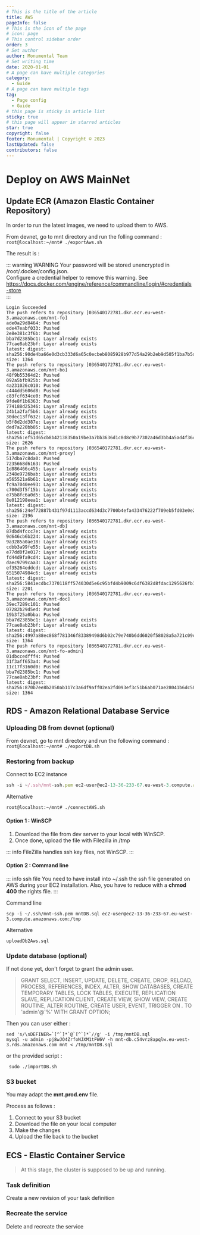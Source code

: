 ```yaml
---
# This is the title of the article
title: AWS
pageInfo: false
# This is the icon of the page
# icon: page
# This control sidebar order
order: 3
# Set author
author: Monumental Team     
# Set writing time
date: 2020-01-01
# A page can have multiple categories
category:
  - Guide
# A page can have multiple tags
tag:
  - Page config
  - Guide
# this page is sticky in article list
sticky: true
# this page will appear in starred articles
star: true
copyright: false
footer: Monumental | Copyright © 2023
lastUpdated: false
contributors: false
---
```

# Deploy on AWS MainNet

## Update ECR (Amazon Elastic Container Repository)

In order to run the latest images, we need to upload them to AWS.

From devnet, go to mnt directory and run the folling command :<br>
`
root@localhost:~/mnt# ./exportAws.sh
`

The result is : <br>    


::: warning  WARNING
Your password will be stored unencrypted in /root/.docker/config.json.<br>
Configure a credential helper to remove this warning. See
https://docs.docker.com/engine/reference/commandline/login/#credentials-store<br>
:::
```
Login Succeeded
The push refers to repository [036540172781.dkr.ecr.eu-west-3.amazonaws.com/mnt-fo]
ade0a29d8464: Pushed
ede47eabf033: Pushed
2e8e381c3f6b: Pushed
bba7d2385bc1: Layer already exists
77cae8ab23bf: Layer already exists
latest: digest: sha256:90de4ba66e0d3cb333d6a65c0ecbeb8085928b977d54a29b2eb9d505f1ba7b5d size: 1364
The push refers to repository [036540172781.dkr.ecr.eu-west-3.amazonaws.com/mnt-bo]
48f9b55364d2: Pushed
092a5bfb925b: Pushed
4a231026c010: Pushed
c444dd5606d8: Pushed
c83fcf634ce0: Pushed
9fde8f1b6363: Pushed
774188d25346: Layer already exists
24b1a2faf5b6: Layer already exists
30dec13ff632: Layer already exists
b5f8d2dd387e: Layer already exists
ded7a220bb05: Layer already exists
latest: digest: sha256:ef51d65cb8b42138350a19be3a7bb3636d1c8d8c9b77302a46d3bb4a5ad4f364 size: 2626
The push refers to repository [036540172781.dkr.ecr.eu-west-3.amazonaws.com/mnt-proxy]
517dba7c8da0: Pushed
7235668d6163: Pushed
1d886466c455: Layer already exists
2348e9726bab: Layer already exists
a565521a6b61: Layer already exists
fc9a7040ee93: Layer already exists
c700d3f5f15b: Layer already exists
e75b8fc6a0d5: Layer already exists
8e012198eea1: Layer already exists
latest: digest: sha256:24ef72887b431f97d1113accd634d3c7700b4efa433476222f709eb5fd03e0e2 size: 2196
The push refers to repository [036540172781.dkr.ecr.eu-west-3.amazonaws.com/mnt-db]
87dbd4fccc7e: Layer already exists
9d646cb6b224: Layer already exists
9a3285a0ae18: Layer already exists
cdbb3a99fe55: Layer already exists
e77dd0f2e017: Layer already exists
fd44d9fa9cd4: Layer already exists
daec9799caa3: Layer already exists
ef35264eddcd: Layer already exists
6515074984c6: Layer already exists
latest: digest: sha256:5841ecdbc7370118ff574030d5e6c95bfd4b9009c6df6382d8fdac1295626fb1 size: 2201
The push refers to repository [036540172781.dkr.ecr.eu-west-3.amazonaws.com/mnt-doc]
39ec7289c101: Pushed
07282b29d5ed: Pushed
19b3f25a0bba: Pushed
bba7d2385bc1: Layer already exists
77cae8ab23bf: Layer already exists
latest: digest: sha256:4997a88ec868f781346f83389498d6b02c79e740b6dd6020f58028a5a721c09c size: 1364
The push refers to repository [036540172781.dkr.ecr.eu-west-3.amazonaws.com/mnt-fo-admin]
01dbccedfff4: Pushed
31f3aff653a4: Pushed
11c17f3160d0: Pushed
bba7d2385bc1: Pushed
77cae8ab23bf: Pushed
latest: digest: sha256:870b7ee8b2050ab117c3a6df9aff02ea2fd093ef3c51b6ab071ae28041b6dc58 size: 1364
```

## RDS - Amazon Relational Database Service

### Uploading DB from devnet (optional)

From devnet, go to mnt directory and run the following command :
`
root@localhost:~/mnt# ./exportDB.sh
`

### Restoring from backup

Connect to EC2 instance

```js
ssh -i ~/.ssh/mnt-ssh.pem ec2-user@ec2-13-36-233-67.eu-west-3.compute.amazonaws.com
```

Alternative

```
root@localhost:~/mnt# ./connectAWS.sh
```


#### Option 1 : WinSCP

1. Download the file from dev server to your local with WinSCP.
2. Once done, upload the file with Filezilla in /tmp 

::: info 
FileZilla handles ssh key files, not WinSCP.
:::

#### Option 2 : Command line

::: info ssh file
You need to have install into ~/.ssh the ssh file generated on AWS during your EC2 installation.
Also, you have to reduce with a <b>chmod 400</b> the rights file. 
:::

Command line
```
scp -i ~/.ssh/mnt-ssh.pem mntDB.sql ec2-user@ec2-13-36-233-67.eu-west-3.compute.amazonaws.com:/tmp
```

Alternative 
```
uploadDb2Aws.sql
```

### Update database (optional)

If not done yet, don't forget to grant the admin user.

> GRANT SELECT, INSERT, UPDATE, DELETE, CREATE, DROP, RELOAD, PROCESS, REFERENCES, INDEX, ALTER, SHOW DATABASES, CREATE TEMPORARY TABLES, LOCK TABLES, EXECUTE, REPLICATION SLAVE, REPLICATION CLIENT, CREATE VIEW, SHOW VIEW, CREATE ROUTINE, ALTER ROUTINE, CREATE USER, EVENT, TRIGGER ON *.* TO 'admin'@'%' WITH GRANT OPTION;

Then you can user either :

```
sed 's/\sDEFINER=`[^`]*`@`[^`]*`//g' -i /tmp/mntDB.sql
mysql -u admin -pj8wJO4ZrfoNJXM1tFW6V -h mnt-db.c54vrz8apqlw.eu-west-3.rds.amazonaws.com mnt < /tmp/mntDB.sql
```

or the provided script : 

```
 sudo ./importDB.sh
```

### S3 bucket

You may adapt the **mnt.prod.env** file.

Process as follows :
1. Connect to your S3 bucket
2. Download the file on your local computer
3. Make the changes
4. Upload the file back to the bucket

## ECS - Elastic Container Service

> At this stage, the cluster is supposed to be up and running.

### Task definition

Create a new revision of your task definition

### Recreate the service

Delete and recreate the service


